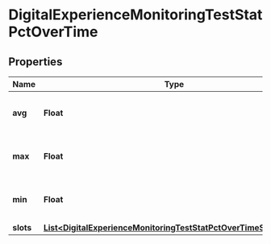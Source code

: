 

# DigitalExperienceMonitoringTestStatPctOverTime


## Properties

| Name | Type | Description | Notes |
|------------ | ------------- | ------------- | -------------|
|**avg** | **Float** | average observed in the time period |  [optional] |
|**max** | **Float** | highest observed in the time period |  [optional] |
|**min** | **Float** | lowest  observed in the time period |  [optional] |
|**slots** | [**List&lt;DigitalExperienceMonitoringTestStatPctOverTimeSlotsInner&gt;**](DigitalExperienceMonitoringTestStatPctOverTimeSlotsInner.md) |  |  |



